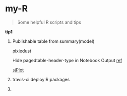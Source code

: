 # my-R
> Some helpful R scripts and tips

**tip1**

1. Publishable table from summary(model) 

   [pixiedust](https://cran.r-project.org/web/packages/pixiedust/vignettes/pixiedust.html)

   Hide pagedtable-header-type in Notebook Output [ref](https://stackoverflow.com/questions/46163466/data-frame-printing-in-r-markdown-how-to-hide-column-type)

   [sjPlot](https://cran.r-project.org/web/packages/sjPlot/vignettes/tab_model_estimates.html)

2. travis-ci deploy R packages

3. 

